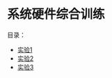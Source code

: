 # 系统硬件综合训练

目录：

* [实验1](l1微程序8指令/第一次实验.pdf)
* [实验2](l2硬布线8指令/第二次实验.pdf)
* [实验3](<l3 8到24指令/第三次实验.pdf>)